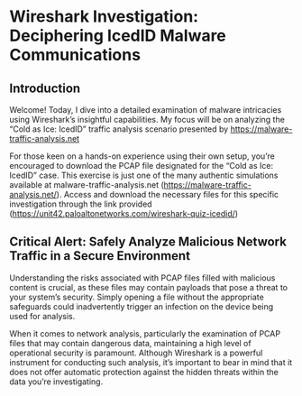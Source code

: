 # Wireshark Investigation: Deciphering IcedID Malware Communications

## Introduction
Welcome! Today, I dive into a detailed examination of malware intricacies using Wireshark’s insightful capabilities. My focus will be on analyzing the “Cold as Ice: IcedID” traffic analysis scenario presented by https://malware-traffic-analysis.net

For those keen on a hands-on experience using their own setup, you’re encouraged to download the PCAP file designated for the “Cold as Ice: IcedID” case. This exercise is just one of the many authentic simulations available at malware-traffic-analysis.net (https://malware-traffic-analysis.net/). Access and download the necessary files for this specific investigation through the link provided (https://unit42.paloaltonetworks.com/wireshark-quiz-icedid/)

## Critical Alert: Safely Analyze Malicious Network Traffic in a Secure Environment
Understanding the risks associated with PCAP files filled with malicious content is crucial, as these files may contain payloads that pose a threat to your system’s security. Simply opening a file without the appropriate safeguards could inadvertently trigger an infection on the device being used for analysis.

When it comes to network analysis, particularly the examination of PCAP files that may contain dangerous data, maintaining a high level of operational security is paramount. Although Wireshark is a powerful instrument for conducting such analysis, it’s important to bear in mind that it does not offer automatic protection against the hidden threats within the data you’re investigating.

